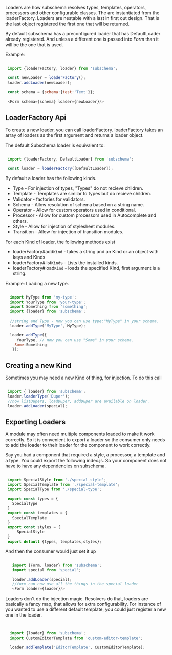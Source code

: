 Loaders are how subschema resolves types, templates, operators, processors and other configurable classes.   The are instantiated from the loaderFactory.  Loaders are nestable with a last in first out design.   That is the last object registered the first one that will be returned.

By default subschema has a preconfigured loader that has DefaultLoader already registered.  And unless a different one is passed into *Form* than it will be the one that is used.

Example:
```js static

 import {loaderFactory, loader} from 'subschema';

 const newLoader = loaderFactory();
 loader.addLoader(newLoader);
 
 const schema = {schema:{test:'Text'}};
 
 <Form schema={schema} loader={newLoader}/>
```

## LoaderFactory Api
To create a new loader, you can call loaderFactory.  loaderFactory takes an array of loaders as the first argument and returns a loader object.

The default Subschema loader is equivalent to:
```js static

 import {loaderFactory, DefaultLoader} from 'subschema';

 const loader = loaderFactory([DefaultLoader]);

```

By default a loader has the following kinds.
* Type - For injection of types, "Types" do not recieve children.
* Template - Templates are similar to types but do recieve children.
* Validator - factories for validators.
* Schema - Allow resolution of schema based on a string name.
* Operator - Allow for custom operators used in conditional.
* Processor - Allow for custom processors used in Autocomplete and others.
* Style - Allow for injection of stylesheet modules.
* Transition - Allow for injection of transition modules.


For each Kind of loader, the following methods exist
* loaderFactory#add```Kind``` - takes a string and an Kind or an object with keys and Kinds
* loaderFactory#list```Kind```s - Lists the installed kinds.
* loaderFactory#load```Kind``` - loads the specified Kind, first argument is a string.

Example: Loading a new type.

```js static

  import MyType from 'my-type';
  import YourType from 'your-type';
  import Something from 'something';
  import {loader} from 'subschema';
  
  //string and Type - now you can use type:"MyType" in your schema.
  loader.addType('MyType', MyType);

  loader.addType({
     YourType, // now you can use "Some" in your schema.
    Some:Something
   });

```

## Creating a new Kind
Sometimes you may need a new Kind of thing, for injection.  To do this call

```js static

 import { loader} from 'subschema';
 loader.loaderType('Duper');
 //now listDupers, loadDuper, addDuper are available on loader.
 loader.addLoader(special);

```


## Exporting Loaders
A module may often need multiple components loaded to make it work correctly.  So it is convenient to export a loader so the consumer only needs to add the loader to their loader for the component to work correctly.

Say you had a component that required a style, a processor, a template and a type.
You could export the following index.js.  So your component does not have
to have any dependencies on subschema.

```js static

 import SpecialStyle from './special-style'; 
 import SpecialTemplate from './special-template';
 import SpecialType from './special-type';

 export const types = {
   SpecialType
 } 
 export const templates = {
   SpecialTemplate
 }
 export const styles = {
     SpecialStyle
 }
 export default {types, templates,styles};
```

And then the consumer would just set it up

```js static

   import {Form, loader} from 'subschema';
   import special from 'special';

   loader.addLoader(special);
   //form can now use all the things in the special loader
   <Form loader={loader}/>
```
 
Loaders don't do the injection magic.  Resolvers do that, loaders are basically a fancy map, that allows for extra configurability.
For instance of you wanted to use a different default template, you could just register a new one in the loader.

```js static


  import {loader} from 'subschema';
  import CustomEditorTemplate from 'custom-editor-template';

  loader.addTemplate('EditorTemplate', CustomEditorTemplate);

```

